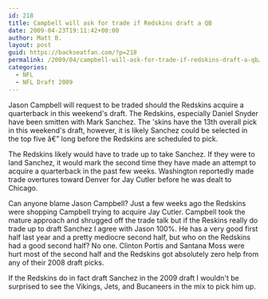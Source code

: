 ```yaml
---
id: 218
title: Campbell will ask for trade if Redskins draft a QB
date: 2009-04-23T19:11:42+00:00
author: Matt B.
layout: post
guid: https://backseatfan.com/?p=218
permalink: /2009/04/campbell-will-ask-for-trade-if-redskins-draft-a-qb/
categories:
  - NFL
  - NFL Draft 2009
---
```


<div class="entry">
  <p>
    Jason Campbell will request to be traded should the Redskins acquire a quarterback in this weekend's draft. The Redskins, especially Daniel Snyder have been smitten with Mark Sanchez. The 'skins have the 13th overall pick in this weekend's draft, however, it is likely Sanchez could be selected in the top five â€” long before the Redskins are scheduled to pick.
  </p>

  <p>
    The Redskins likely would have to trade up to take Sanchez. If they were to land Sanchez, it would mark the second time they have made an attempt to acquire a quarterback in the past few weeks. Washington reportedly made trade overtures toward Denver for Jay Cutler before he was dealt to Chicago.
  </p>

  <p>
    Can anyone blame Jason Campbell? Just a few weeks ago the Redskins were shopping Campbell trying to acquire Jay Cutler. Campbell took the mature approach and shrugged off the trade talk but if the Reskins really do trade up to draft Sanchez I agree with Jason 100%. He has a very good first half last year and a pretty mediocre second half, but who on the Redskins had a good second half? No one. Clinton Portis and Santana Moss were hurt most of the second half and the Redskins got absolutely zero help from any of their 2008 draft picks.
  </p>

  <p>
    If the Redskins do in fact draft Sanchez in the 2009 draft I wouldn't be surprised to see the Vikings, Jets, and Bucaneers in the mix to pick him up.
  </p>
</div>
